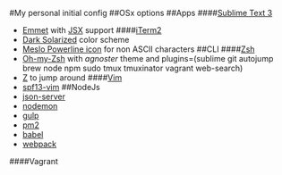 #My personal initial config
##OSx options
##Apps
####[Sublime Text 3](http://google.com)
- [Emmet](http://google.com) with [JSX](http://google.com) support
####[iTerm2]()
- [Dark Solarized](http://google.com) color scheme
- [Meslo Powerline icon](http://google.com) for non ASCII characters
##CLI
####[Zsh](http://google.com)
- [Oh-my-Zsh](http://google.com) with _agnoster_ theme and plugins=(sublime git autojump brew node npm sudo tmux tmuxinator vagrant web-search)
- [Z](http://google.com) to jump around
####[Vim](http://google.com)
- [spf13-vim](http://vim.spf13.com/)
##NodeJs
- [json-server](https://github.com/typicode/json-server)
- [nodemon](http://google.com)
- [gulp](http://google.com)
- [pm2](http://google.com)
- [babel](http://google.com)
- [webpack]()

####Vagrant
